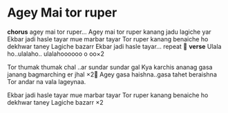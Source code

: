 # Agey Mai tor ruper
**chorus**
agey mai tor ruper...
Agey mai tor ruper kanang jadu lagiche yar
Ekbar jadi hasle tayar mue marbar tayar
Tor ruper kanang benaiche ho dekhwar taney
Lagiche bazarr 
Ekbar jadi hasle tayar... repeat 🔁
**verse**
Ulala ho..ulalaho.. ulalahoooooo o oo×2
 
Tor thumak thumak chal ..ar sundar sundar gal
Kya karchis ananag gasa janang bagmarching er jhal ×2🔁
Agey gasa haishna..gasa tahet beraishna
Tor andar na vala lageynaa.

Ekbar jadi hasle tayar mue marbar tayar
Tor ruper kanang benaiche ho dekhwar taney
Lagiche bazarr ×2

